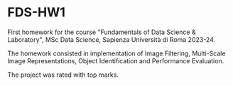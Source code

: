 # FDS-HW1

First homework for the course "Fundamentals of Data Science & Laboratory", MSc Data Science, Sapienza Università di Roma 2023-24.

The homework consisted in implementation of Image Filtering, Multi-Scale Image Representations, Object Identification and Performance Evaluation.

The project was rated with top marks.
